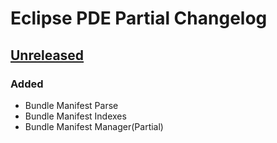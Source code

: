 <!-- Keep a Changelog guide -> https://keepachangelog.com -->

# Eclipse PDE Partial Changelog

## [Unreleased]

### Added
- Bundle Manifest Parse
- Bundle Manifest Indexes
- Bundle Manifest Manager(Partial)

[Unreleased]: https://github.com/JaneWardSandy/eclipse-pde-partial-idea/commits
